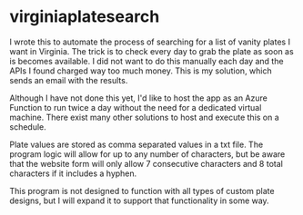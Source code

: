 # virginiaplatesearch
I wrote this to automate the process of searching for a list of vanity plates I want in Virginia. The trick is to check every day to grab the plate as soon as is becomes available. I did not want to do this manually each day and the APIs I found charged way too much money. This is my solution, which sends an email with the results.

Although I have not done this yet, I'd like to host the app as an Azure Function to run twice a day without the need for a dedicated virtual machine. There exist many other solutions to host and execute this on a schedule.

Plate values are stored as comma separated values in a txt file. The program logic will allow for up to any number of characters, but be aware that the website form will only allow 7 consecutive characters and 8 total characters if it includes a hyphen.

This program is not designed to function with all types of custom plate designs, but I will expand it to support that functionality in some way.
